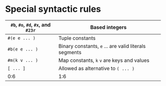 # Special syntactic rules
| ``#b``, ``#o``, ``#d``, ``#x``, and  ``#23r`` | Based integers |
| -- | -- |
| ``#(e e ... )`` | Tuple constants |
| ``#b(e e ... )`` | Binary constants, ``e`` ... are valid literals segments |
| ``#m(k v ... )`` | Map constants, ``k`` ``v`` are keys and values |
| ``[ ... ]`` | Allowed as alternative to ``( ... )`` |
| 0:6 | 1:6 |
